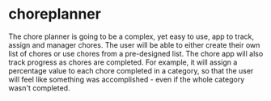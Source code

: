 # choreplanner
The chore planner is going to be a complex, yet easy to use, app to track, assign and manager chores.  The user will be able to either create their own list of chores or use chores from a pre-designed list. The chore app will also track progress as chores are completed. For example, it will assign a percentage value to each chore completed in a category, so that the user will feel like something was accomplished - even if the whole category wasn't completed. 
